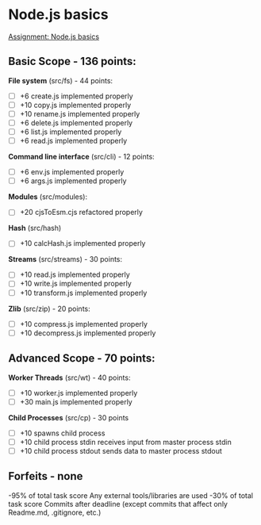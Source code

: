 # Node.js basics

[Assignment: Node.js basics](https://github.com/AlreadyBored/nodejs-assignments/blob/main/assignments/nodejs-basics/assignment.md)

## Basic Scope - 136 points:

**File system** (src/fs) - 44 points:

- [ ] +6 create.js implemented properly
- [ ] +10 copy.js implemented properly
- [ ] +10 rename.js implemented properly
- [ ] +6 delete.js implemented properly
- [ ] +6 list.js implemented properly
- [ ] +6 read.js implemented properly

**Command line interface** (src/cli) - 12 points:

- [ ] +6 env.js implemented properly
- [ ] +6 args.js implemented properly

**Modules** (src/modules):

- [ ] +20 cjsToEsm.cjs refactored properly

**Hash** (src/hash)

- [ ] +10 calcHash.js implemented properly

**Streams** (src/streams) - 30 points:

- [ ] +10 read.js implemented properly
- [ ] +10 write.js implemented properly
- [ ] +10 transform.js implemented properly

**Zlib** (src/zip) - 20 points:

- [ ] +10 compress.js implemented properly
- [ ] +10 decompress.js implemented properly

## Advanced Scope - 70 points:

**Worker Threads** (src/wt) - 40 points:

- [ ] +10 worker.js implemented properly
- [ ] +30 main.js implemented properly

**Child Processes** (src/cp) - 30 points

- [ ] +10 spawns child process
- [ ] +10 child process stdin receives input from master process stdin
- [ ] +10 child process stdout sends data to master process stdout

## Forfeits - none

-95% of total task score Any external tools/libraries are used
-30% of total task score Commits after deadline (except commits that affect only Readme.md, .gitignore, etc.)
